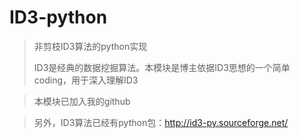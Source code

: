 # ID3-python

> 非剪枝ID3算法的python实现
>
> ID3是经典的数据挖掘算法。本模块是博主依据ID3思想的一个简单coding，用于深入理解ID3

> 本模块已加入我的github

> 另外，ID3算法已经有python包：http://id3-py.sourceforge.net/
